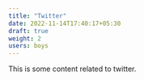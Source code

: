 ```yaml
---
title: "Twitter"
date: 2022-11-14T17:40:17+05:30
draft: true
weight: 2
users: boys
---
```


This is some content related to twitter.